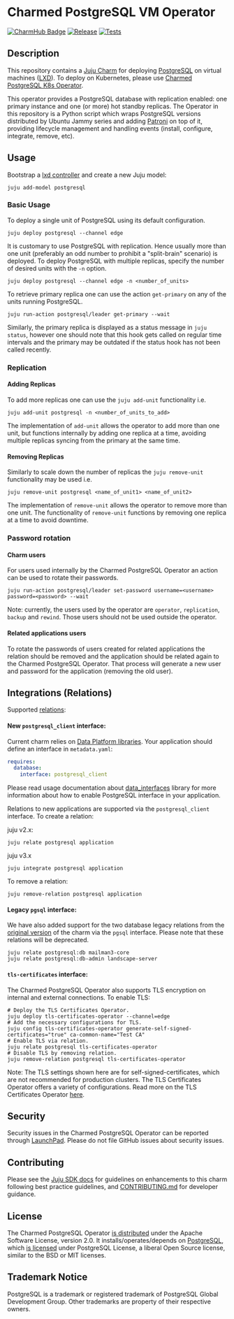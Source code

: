 # Charmed PostgreSQL VM Operator
[![CharmHub Badge](https://charmhub.io/postgresql/badge.svg)](https://charmhub.io/postgresql)
[![Release](https://github.com/canonical/postgresql-operator/actions/workflows/release.yaml/badge.svg)](https://github.com/canonical/postgresql-operator/actions/workflows/release.yaml)
[![Tests](https://github.com/canonical/postgresql-operator/actions/workflows/ci.yaml/badge.svg?branch=main)](https://github.com/canonical/postgresql-operator/actions/workflows/ci.yaml?query=branch%3Amain)

## Description

This repository contains a [Juju Charm](https://charmhub.io/postgresql) for deploying [PostgreSQL](https://www.postgresql.org/about/) on virtual machines ([LXD](https://ubuntu.com/lxd)).
To deploy on Kubernetes, please use [Charmed PostgreSQL K8s Operator](https://charmhub.io/postgresql-k8s).

This operator provides a PostgreSQL database with replication enabled: one primary instance and one (or more) hot standby replicas. The Operator in this repository is a Python script which wraps PostgreSQL versions distributed by Ubuntu Jammy series and adding [Patroni](https://github.com/zalando/patroni) on top of it, providing lifecycle management and handling events (install, configure, integrate, remove, etc).

## Usage

Bootstrap a [lxd controller](https://juju.is/docs/olm/lxd#heading--create-a-controller) and create a new Juju model:

```shell
juju add-model postgresql
```

### Basic Usage
To deploy a single unit of PostgreSQL using its default configuration.

```shell
juju deploy postgresql --channel edge
```

It is customary to use PostgreSQL with replication. Hence usually more than one unit (preferably an odd number to prohibit a "split-brain" scenario) is deployed. To deploy PostgreSQL with multiple replicas, specify the number of desired units with the `-n` option.

```shell
juju deploy postgresql --channel edge -n <number_of_units>
```

To retrieve primary replica one can use the action `get-primary` on any of the units running PostgreSQL.
```shell
juju run-action postgresql/leader get-primary --wait
```

Similarly, the primary replica is displayed as a status message in `juju status`, however one
should note that this hook gets called on regular time intervals and the primary may be outdated if
the status hook has not been called recently.

### Replication
#### Adding Replicas

To add more replicas one can use the `juju add-unit` functionality i.e.
```shell
juju add-unit postgresql -n <number_of_units_to_add>
```
The implementation of `add-unit` allows the operator to add more than one unit, but functions internally by adding one replica at a time, avoiding multiple replicas syncing from the primary at the same time.

#### Removing Replicas

Similarly to scale down the number of replicas the `juju remove-unit` functionality may be used i.e.
```shell
juju remove-unit postgresql <name_of_unit1> <name_of_unit2>
```
The implementation of `remove-unit` allows the operator to remove more than one unit. The functionality of `remove-unit` functions by removing one replica at a time to avoid downtime.

### Password rotation

#### Charm users

For users used internally by the Charmed PostgreSQL Operator an action can be used to rotate their passwords.
```shell
juju run-action postgresql/leader set-password username=<username> password=<password> --wait
```
Note: currently, the users used by the operator are `operator`, `replication`, `backup` and `rewind`. Those users should not be used outside the operator.

#### Related applications users

To rotate the passwords of users created for related applications the relation should be removed and the application should be related again to the Charmed PostgreSQL Operator. That process will generate a new user and password for the application (removing the old user).

## Integrations (Relations)

Supported [relations](https://juju.is/docs/olm/relations):

#### New `postgresql_client` interface:

Current charm relies on [Data Platform libraries](https://charmhub.io/data-platform-libs). Your
application should define an interface in `metadata.yaml`:

```yaml
requires:
  database:
    interface: postgresql_client
```

Please read usage documentation about
[data_interfaces](https://charmhub.io/data-platform-libs/libraries/data_interfaces) library for
more information about how to enable PostgreSQL interface in your application.

Relations to new applications are supported via the `postgresql_client` interface. To create a
relation:

juju v2.x:

```shell
juju relate postgresql application
```

juju v3.x

```shell
juju integrate postgresql application
```

To remove a relation:
```shell
juju remove-relation postgresql application
```

#### Legacy `pgsql` interface:
We have also added support for the two database legacy relations from the [original version](https://launchpad.net/postgresql-charm) of the charm via the `pgsql` interface. Please note that these relations will be deprecated.
 ```shell
juju relate postgresql:db mailman3-core
juju relate postgresql:db-admin landscape-server
```

#### `tls-certificates` interface:

The Charmed PostgreSQL Operator also supports TLS encryption on internal and external connections. To enable TLS:

```shell
# Deploy the TLS Certificates Operator. 
juju deploy tls-certificates-operator --channel=edge
# Add the necessary configurations for TLS.
juju config tls-certificates-operator generate-self-signed-certificates="true" ca-common-name="Test CA" 
# Enable TLS via relation.
juju relate postgresql tls-certificates-operator
# Disable TLS by removing relation.
juju remove-relation postgresql tls-certificates-operator
```

Note: The TLS settings shown here are for self-signed-certificates, which are not recommended for production clusters. The TLS Certificates Operator offers a variety of configurations. Read more on the TLS Certificates Operator [here](https://charmhub.io/tls-certificates-operator).

## Security
Security issues in the Charmed PostgreSQL Operator can be reported through [LaunchPad](https://wiki.ubuntu.com/DebuggingSecurity#How%20to%20File). Please do not file GitHub issues about security issues.

## Contributing
Please see the [Juju SDK docs](https://juju.is/docs/sdk) for guidelines on enhancements to this charm following best practice guidelines, and [CONTRIBUTING.md](https://github.com/canonical/postgresql-operator/blob/main/CONTRIBUTING.md) for developer guidance.

## License
The Charmed PostgreSQL Operator [is distributed](https://github.com/canonical/postgresql-operator/blob/main/LICENSE) under the Apache Software License, version 2.0. It installs/operates/depends on [PostgreSQL](https://www.postgresql.org/ftp/source/), which [is licensed](https://www.postgresql.org/about/licence/) under PostgreSQL License, a liberal Open Source license, similar to the BSD or MIT licenses.

## Trademark Notice
PostgreSQL is a trademark or registered trademark of PostgreSQL Global Development Group. Other trademarks are property of their respective owners.
